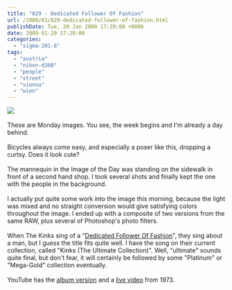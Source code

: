 ```yaml
---
title: "829 - Dedicated Follower Of Fashion"
url: /2009/01/829-dedicated-follower-of-fashion.html
publishDate: Tue, 20 Jan 2009 17:20:00 +0000
date: 2009-01-20 17:20:00
categories: 
  - "sigma-201-8"
tags: 
  - "austria"
  - "nikon-d300"
  - "people"
  - "street"
  - "vienna"
  - "wien"
---
```

<a href="https://d25zfm9zpd7gm5.cloudfront.net/1200x1200/2009/20090119_162442_ps.jpg" target="_blank"><img src="https://d25zfm9zpd7gm5.cloudfront.net/0600x0600/2009/20090119_162442_ps.jpg"/></a><br/><br/>These are Monday images. You see, the week begins and I'm already a day behind.<br/><br/><a href="https://d25zfm9zpd7gm5.cloudfront.net/1200x1200/2009/20090119_163003_ps.jpg" target="_blank"><img alt="" border="0" src="https://d25zfm9zpd7gm5.cloudfront.net/0150x0150/2009/20090119_163003_ps.jpg" style="margin: 10pt 0px 10px 0pt; float: right;"/></a> Bicycles always come easy, and especially a poser like this, dropping a curtsy. Does it look cute?<br/><br/> The mannequin in the Image of the Day was standing on the sidewalk in front of a second hand shop. I took several shots and finally kept the one with the people in the background.<br/><br/>I actually put quite some work into the image this morning, because the light was mixed and no straight conversion would give satisfying colors throughout the image. I ended up with a composite of two versions from the same RAW, plus several of Photoshop's photo filters.<br/><br/>When The Kinks sing of a "<a href="http://www.lyricsmode.com/lyrics/k/kinks/dedicated_follower_of_fashion.html" target="_blank">Dedicated Follower Of Fashion</a>", they sing about a man, but I guess the title fits quite well. I have the song on their current collection, called "Kinks (The Ultimate Collection)". Well, "ultimate" sounds quite final, but don't fear, it will certainly be followed by some "Platinum" or "Mega-Gold" collection eventually.<br/><br/>YouTube has the <a href="http://www.youtube.com/watch?v=TQAR-nx4w88&feature=related" target="_blank">album version</a> and a <a href="http://www.youtube.com/watch?v=xXpkt6revK0" target="_blank">live video</a> from 1973.
